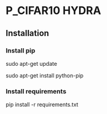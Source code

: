 # P_CIFAR10 HYDRA

## Installation

### Install pip

sudo apt-get update

sudo apt-get install python-pip

### Install requirements

pip install -r requirements.txt 



